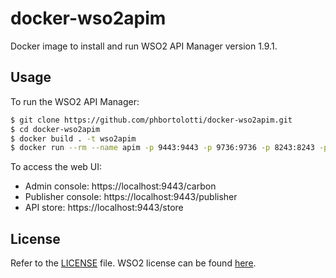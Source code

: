 # docker-wso2apim

Docker image to install and run WSO2 API Manager version 1.9.1.

## Usage
To run the WSO2 API Manager:
```sh
$ git clone https://github.com/phbortolotti/docker-wso2apim.git
$ cd docker-wso2apim
$ docker build . -t wso2apim
$ docker run --rm --name apim -p 9443:9443 -p 9736:9736 -p 8243:8243 -p 8280:8280 -p 10397:10397 -p 7711:7711 wso2apim
```

To access the web UI:
* Admin console: https://localhost:9443/carbon
* Publisher console: https://localhost:9443/publisher
* API store: https://localhost:9443/store

## License
Refer to the [LICENSE](LICENSE) file. WSO2 license can be found [here](http://wso2.com/licenses).
